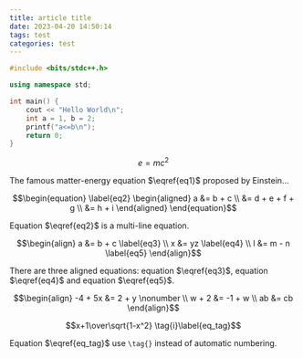 ```yaml
---
title: article title
date: 2023-04-20 14:50:14
tags: test
categories: test
---
```


```c++ Demo
#include <bits/stdc++.h>

using namespace std;

int main() {
	cout << "Hello World\n";
    int a = 1, b = 2;
    printf("a<=b\n");
    return 0;
}
```

$$\begin{equation} \label{eq1}
e=mc^2
\end{equation}$$

The famous matter-energy equation $\eqref{eq1}$ proposed by Einstein...

$$\begin{equation} \label{eq2}
\begin{aligned}
a &= b + c \\
  &= d + e + f + g \\
  &= h + i
\end{aligned}
\end{equation}$$

Equation $\eqref{eq2}$ is a multi-line equation.

$$\begin{align}
a &= b + c \label{eq3} \\
x &= yz \label{eq4} \\
l &= m - n \label{eq5}
\end{align}$$

There are three aligned equations: equation $\eqref{eq3}$, equation $\eqref{eq4}$ and equation $\eqref{eq5}$.

$$\begin{align}
-4 + 5x &= 2 + y \nonumber \\
w + 2 &= -1 + w \\
ab &= cb
\end{align}$$

$$x+1\over\sqrt{1-x^2} \tag{i}\label{eq_tag}$$

Equation $\eqref{eq_tag}$ use `\tag{}` instead of automatic numbering.
